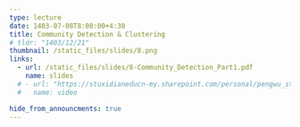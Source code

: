 ```yaml
---
type: lecture
date: 1403-07-08T8:00:00+4:30
title: Community Detection & Clustering
# tldr: "1403/12/21"
thumbnail: /static_files/slides/8.png
links:
  - url: /static_files/slides/8-Community_Detection_Part1.pdf
    name: slides 
  # - url: "https://stuxidianeducn-my.sharepoint.com/personal/pengwu_stu_xidian_edu_cn/_layouts/15/download.aspx?SourceUrl=%2Fpersonal%2Fpengwu%5Fstu%5Fxidian%5Fedu%5Fcn%2FDocuments%2F1%2D1004%2Ezip"
  #   name: video 

hide_from_announcments: true
---
```

